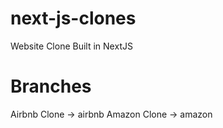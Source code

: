 # next-js-clones
Website Clone Built in NextJS

# Branches
Airbnb Clone -> airbnb
Amazon Clone -> amazon

